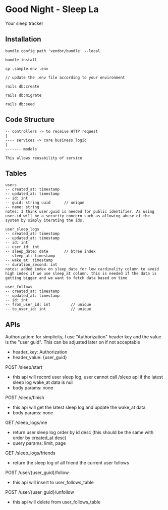 # Good Night - Sleep La

Your sleep tracker

## Installation

```
bundle config path 'vendor/bundle' --local

bundle install

cp .sample.env .env

// update the .env file according to your environment

rails db:create

rails db:migrate

rails db:seed
```

## Code Structure

```
-- controllers -> to receive HTTP request
|
---- services -> core business logic
|
------- models

This allows reusability of service
```

## Tables

```
users
-- created_at: timestamp
-- updated_at: timestamp
-- id: int
-- guid: string uuid      // unique
-- name: string
notes: I think user.guid is needed for public identifier. As using user.id will be a security concern such as allowing abuse of the system by simply iterating the ids.

user_sleep_logs
-- created_at: timestamp
-- updated_at: timestamp
-- id: int
-- user_id: int
-- sleep_date: date       // btree index
-- sleep_at: timestamp
-- wake_at: timestamp
-- duration_second: int
notes: added index on sleep_date for low cardinality column to avoid high index if we use sleep_at column. this is needed if the data is getting bigger and we want to fetch data based on time

user_follows
-- created_at: timestamp
-- updated_at: timestamp
-- id: int
-- from_user_id: int         // unique
-- to_user_id: int           // unique
```

## APIs

Authorization: for simplicity, I use "Authorization" header key and the value is the "user guid". This can be adjusted later on if not acceptable
- header_key: Authorization
- header_value: {user_guid}

POST /sleep/start
- this api will record user sleep log, user cannot call /sleep api if the latest sleep log wake_at data is null
- body params: none

POST /sleep/finish
- this api will get the latest sleep log and update the wake_at data
- body params: none

GET /sleep_logs/me
- return user sleep log order by id desc (this should be the same with order by created_at desc)
- query params: limit, page

GET /sleep_logs/friends
- return the sleep log of all friend the current user follows

POST /user/{user_guid}/follow
- this api will insert to user_follows_table

POST /user/{user_guid}/unfollow
- this api will delete from user_follows_table
